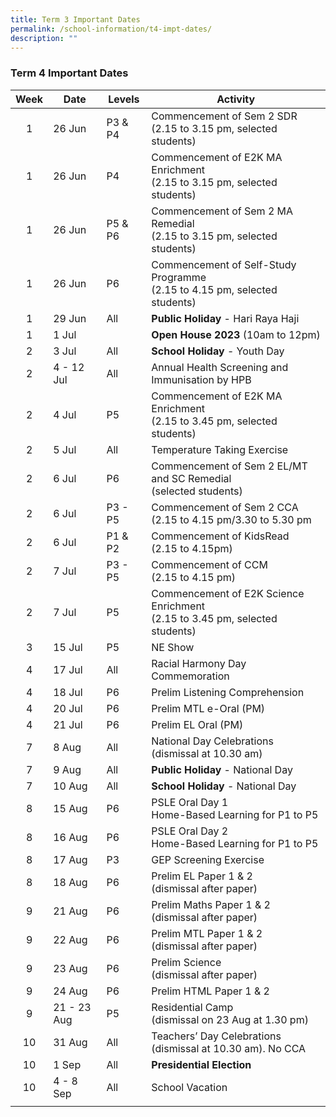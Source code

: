 ```yaml
---
title: Term 3 Important Dates
permalink: /school-information/t4-impt-dates/
description: ""
---
```

### Term 4 Important Dates

| Week | Date | Levels | Activity |
|:---:| -------- | --- | --- |
| 1 | 26 Jun | P3 &amp; P4 | Commencement of Sem 2 SDR<br> (2.15 to 3.15 pm, selected students) |
| 1 | 26 Jun | P4 | Commencement of E2K MA Enrichment<br>  (2.15 to 3.15 pm, selected students) |
| 1 | 26 Jun | P5 &amp; P6 | Commencement of Sem 2 MA Remedial<br> (2.15 to 3.15 pm, selected students) |
| 1 | 26 Jun | P6 | Commencement of Self-Study Programme<br> (2.15 to 4.15 pm, selected students) |
| 1 | 29 Jun | All | **Public Holiday** - Hari Raya Haji |
| 1 | 1 Jul |  | **Open House 2023** (10am to 12pm) |
| 2 | 3 Jul | All | **School Holiday** - Youth Day |
| 2 | 4 - 12 Jul | All | Annual Health Screening and Immunisation by HPB |
| 2 | 4 Jul | P5 | Commencement of E2K MA Enrichment<br> (2.15 to 3.45 pm, selected students) |
| 2 | 5 Jul | All | Temperature Taking Exercise |
| 2 | 6 Jul | P6 | Commencement of Sem 2 EL/MT and SC Remedial<br> (selected students)  |
| 2 | 6 Jul | P3 - P5 | Commencement of Sem 2 CCA<br> (2.15 to 4.15 pm/3.30 to 5.30 pm |
| 2 | 6 Jul | P1 &amp; P2 | Commencement of KidsRead<br> (2.15 to 4.15pm) |
| 2 | 7 Jul | P3 - P5 | Commencement of CCM<br> (2.15 to 4.15 pm) |
| 2 | 7 Jul | P5 | Commencement of E2K Science Enrichment<br> (2.15 to 3.45 pm, selected students) |
| 3 | 15 Jul | P5 | NE Show |
| 4 | 17 Jul | All | Racial Harmony Day Commemoration |
| 4 | 18 Jul | P6 | Prelim Listening Comprehension |
| 4 | 20 Jul | P6 | Prelim MTL e-Oral (PM) |
| 4 | 21 Jul | P6 | Prelim EL Oral (PM) |
| 7 | 8 Aug | All | National Day Celebrations<br> (dismissal at 10.30 am)  |
| 7 | 9 Aug | All | **Public Holiday** - National Day |
| 7 | 10 Aug | All | **School Holiday** - National Day |
| 8 | 15 Aug | P6 | PSLE Oral Day 1<br>Home-Based Learning for P1 to P5 |
| 8 | 16 Aug | P6 | PSLE Oral Day 2<br>Home-Based Learning for P1 to P5 |
| 8 | 17 Aug | P3 | GEP Screening Exercise |
| 8 | 18 Aug | P6 | Prelim EL Paper 1 &amp; 2<br>(dismissal after paper) |
| 9 | 21 Aug | P6 | Prelim Maths Paper 1 &amp; 2<br> (dismissal after paper) |
| 9 | 22 Aug | P6 | Prelim MTL Paper 1 &amp; 2<br> (dismissal after paper) |
| 9 | 23 Aug | P6 | Prelim Science<br> (dismissal after paper) |
| 9 | 24 Aug | P6 | Prelim HTML Paper 1 &amp; 2 |
| 9 | 21 - 23 Aug | P5 | Residential Camp<br> (dismissal on 23 Aug at 1.30 pm)  |
| 10 | 31 Aug | All | Teachers’ Day Celebrations<br> (dismissal at 10.30 am). No CCA |
| 10 | 1 Sep | All | **Presidential Election** |
| 10 | 4 - 8 Sep | All | School Vacation |
|  |  |  |  |
